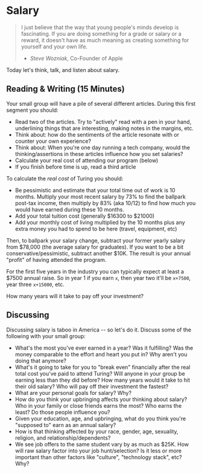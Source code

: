 # Salary

> I just believe that the way that young people's minds develop is fascinating.
> If you are doing something for a grade or salary or a reward, it doesn't have
> as much meaning as creating something for yourself and your own life.
> - *Steve Wozniak*, Co-Founder of Apple

Today let's think, talk, and listen about salary.

## Reading & Writing (15 Minutes)

Your small group will have a pile of several different articles. During this first segment you should:

* Read two of the articles. Try to "actively" read with a pen in your hand, underlining things that are interesting, making notes in the margins, etc.
* Think about: how do the sentiments of the article resonate with or counter your
own experience?
* Think about: When you're one day running a tech company, would the thinking/assertions in these articles influence how you set salaries?
* Calculate your real cost of attending our program (below)
* If you finish before time is up, read a third article

To calculate the *real cost* of Turing you should:

* Be pessimistic and estimate that your total time out of work is 10 months. Multiply your most recent salary by 73% to find the ballpark post-tax income, then multiply by 83% (aka 10/12) to find how much you would have earned during these 10 months.
* Add your total tuition cost (generally $16300 to $21000)
* Add your monthly cost of living multiplied by the 10 months plus any extra money you had to spend to be here (travel, equipment, etc)

Then, to ballpark your salary change, subtract your former yearly salary from $78,000 (the average salary for graduates). If you want to be a bit conservative/pessimistic, subtract another $10K. The result is your annual "profit" of having attended the program.

For the first five years in the industry you can typically expect at least a $7500 annual raise. So in year 1 if you earn `x`, then year two it'll be `x+7500`, year three `x+15000`, etc.

How many years will it take to pay off your investment?

## Discussing

Discussing salary is taboo in America -- so let's do it. Discuss some of the
following with your small group:

* What's the most you've ever earned in a year? Was it fulfilling? Was the
money comparable to the effort and heart you put in? Why aren't you doing that
anymore?
* What's it going to take for you to "break even" financially after the real
total cost you've paid to attend Turing? Will anyone in your group be earning less than they did before? How many years would it take to hit their old salary? Who will pay off their investment the fastest?
* What are your personal goals for salary? Why?
* How do you think your upbringing affects your thinking about salary? Who in your family or close friends earns the most? Who earns the least? Do those people influence you?
* Given your education, age, and upbringing, what do you think you're "supposed to" earn as an annual salary?
* How is that thinking affected by your race, gender, age, sexuality, religion, and relationship/dependents?
* We see job offers to the same student vary by as much as $25K. How will raw salary factor into your job hunt/selection? Is it less or more important than other factors like "culture", "technology stack", etc? Why?
